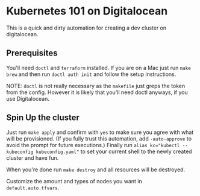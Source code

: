 # Kubernetes 101 on Digitalocean

This is a quick and dirty automation for creating a dev cluster on digitalocean.

## Prerequisites

You'll need `doctl` and `terraform` installed. If you are on a Mac just run `make brew` and then run `doctl auth init` and follow the setup instructions. 

NOTE: `doctl` is not really necessary as the `makefile` just greps the token from the config. However it is likely that you'll need doctl anyways, if you use Digitalocean.

## Spin Up the cluster

Just run `make apply` and confirm with `yes` to make sure you agree with what will be provisioned. (If you fully trust this automation, add `-auto-approve` to avoid the prompt for future executions.)
Finally run `alias kc="kubectl --kubeconfig kubeconfig.yaml"` to set your current shell to the newly created cluster and have fun. 

When you're done run `make destroy` and all resources will be destroyed.

Customize the amount and types of nodes you want in `default.auto.tfvars`.
